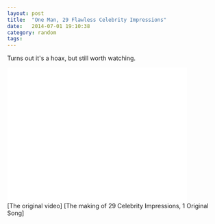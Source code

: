 ```yaml
---
layout: post
title:  "One Man, 29 Flawless Celebrity Impressions"
date:   2014-07-01 19:10:38
category: random
tags: 
---
```


Turns out it's a hoax, but still worth watching.
<div class="videoWrapper">
<iframe width="420" height="315" src="//www.youtube.com/embed/k6PxMRUgmbA" frameborder="0" allowfullscreen></iframe>
</div>
[The original video]
[The making of 29 Celebrity Impressions, 1 Original Song]

[The making of 29 Celebrity Impressions, 1 Original Song]: http://mashable.com/2014/07/10/video-celebrity-impressions-fake/

[The original video]: http://mashable.com/2014/07/03/29-celebrity-impressions/?utm_campaign=Mash-Prod-RSS-Feedburner-All-Partial&utm_cid=Mash-Prod-RSS-Feedburner-All-Partial&utm_medium=feed&utm_source=rss